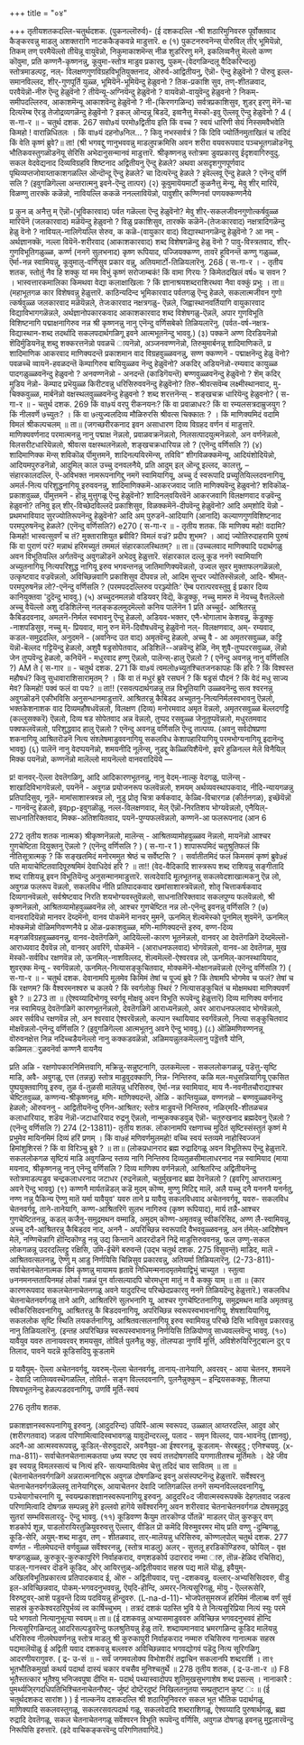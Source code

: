 +++
title = "०४"

+++
तृतीयशतकदल्लि-चतुर्थदशक. 
(पुकनल्लॊरुर्व)- 
(ई दशकदल्लि -श्री शठारिमुनिवररु पूर्वोक्तवाद कैङ्करवन्नु माडलु अशक्तरागि नाटककैङ्कवन्ने माडुत्तारॆ. 
e 
(१) पुकटनरुवनॆन्स् पॊरुविल् तीर् 
भूमियॆन्नो, 
तिकम् तण् परमैयॆल्लो तीयॆन्नू 
वायुवॆन्नो, 
निकुमाकाशमॆन्स् नीळ शुडरिरणु मनॆ, इकलिव्वनैत्तु मॆल्लो कण्ण कॊवुमा, 
प्रति कण्णनै-कृष्णनन्नु, कूवुमा-स्तोत्र माडुव प्रकारवु, पुकम्-(वेदगळिन्दलू वैदिकरिन्दलू) स्तोत्रमाडल्पट्ट, नल्- विलक्षणगुणविग्रहविभूतियुक्तनाद, ऒरुर्व-आद्वितीयनु, ऎन्नॊ- ऎन्दु हेळुवॆनो ? पॊरुवु इल्ल-समानविल्लद, शीर्-गुणपूर्ति युळ्ळ, भूमियॆनॆ-भूमियॆन्दु हेळुवनो ? तिक-प्रकाशि सुव, तण्-शीतळवाद, परवैयॆन्नॊ-नीरु ऎन्दु हेळुवॆनो ? तीयॆन्यू-अग्नियॆन्दु हेळुवॆनो ? वायवॆन्नो-वायुवॆन्दु हेळुवनो ? निकम्-समीपदल्लिरुव, आकाशमॆन्यू आकाशवॆन्दु हेळुवॆनो ? नी-(किरणगळिन्द) सर्वत्रप्रकाशिसुव, शुडर्‌ इरणु मॆनॆ-चा दित्यरॆम्ब ऎरडु तेजोद्रव्यगळॆन्दु हेळुवॆनो ? इकल् ऒन्दन्नू बिडदॆ, इव्वनैत्तु मॆस्कॊ-इवु ऎल्लवू ऎन्दु हेळुवॆनो ? 
4 
( स-गा-र ॥ - 
चतुर्थ दशक. 
267 
सवो७यं परमो७द्वितीय इति किं वच्च ? स्वयं धारिणी सेयं निस्समवैभवेति किमहो ! वारान्निधितलः । 
किं वा७यं दहनो७निल... ? किवु नभस्सर्वत्रं ? किं दिवि ज्योर्तिनमुताखिलं च तदिदं किं वेति कृष्णं ब्रुवे?॥ 
ता! (श्री भगवद्दु णानुभववन्नु माडलुपक्रमिसि अवन शरीरा वयवरूपवाद पञ्चभूतगळॊडनॆयू भौतिकवस्तुगळॊडनॆयू सेरिसि अभेदानुसन्मानवं माडुत्तारॆ. श्रीकृष्णनन्नु स्तोत्रमा डुवप्रकारवु ईदृशवागिरुवुदु. सकल वेदवेद्यनाद दिव्यविग्रहवि शिष्टनाद अद्वितीयनु ऎन्दु हेळले? अथवा असदृशगुणपूर्णवाद पृथिव्यप्तजोवाय्ताकाशगळल्लि ऒन्दॊन्दू ऎन्दु हेळले? चा दित्यरॆन्दु हेळले ? इवॆल्लवू ऎन्दु हेळले ? एनॆन्दु वर्णि सलि ? (इवुगळिगॆल्ला अन्तरात्मनु इवने-ऎन्दु तात्पर) 
(२) कूवुमायॆयमार्टो कुळनैत्तु मॆन्यू, मेवु शीर् मारियॆ, विळण्णु तारक्कॆ कळॆन्नो, नावियल्लि ककळॆ ननल्लावियॆन्नो, पावुशीर् कण्णिनर्वा पणयक्कण्णनैये 

प्र कुन ळ् अनैत्तु म् ऎन्नॊ-(भूविकारवाद) पर्वत गळॆल्ला ऎन्दु हेळुवॆनो? मेवु शीर्-सकलजीवनगुणोत्कर्षवुळ्ळ मारियॆनॆ (जलकारवाद) मळॆयॆन्दु हेळुवनो ? विळु प्रकाशिसुव, तारक्कॆ कळॆनॆ-(तेजःकारवाद) नक्षत्रादिगळॆन्दु हेळु वॆनो ? नावियल्-नालिगॆयल्लि सेरुव, क कळॆ-(वायुकार वाद) विद्यास्थानगळॆन्दु हेळुवॆनो ? आ नम् - अर्थज्ञानक्कॆ, नल्ला वियॆनॆ-शरीरवाद (आकाशकारवाद) शब्द विशेषगळॆन्दु हेळु वॆनो ? पावु-विस्त्रतवाद, शीर्-गुणविभूतिगळुळ्ळ, कर्ण्ण (ननगॆ सुलभनाद) कृष्ण रूपियाद, पज्जियक्कण्ण, तावरॆ हूविनन्तॆ कण्णु गळुळ्ळ, ऎर्मा-नन्न स्वामियन्नु, कूवुमालु-वर्णिसुव प्रकार वन्नु, अतियमार्टो-तिळियलारॆनु. 
268 
( स-गा-र । - 
तृतीय शतक, 
स्तोतुं नैव हि शक्कु यां मम विभुं कृष्णं सरोजाम्बकं! किं वामा गिरयः ? किमेतदखिलं वर्ष० च सवन ? । भास्वत्तारकमालिका किमथवा वेद्या कलाक्षाखिलाः ? किं ज्ञानाश्रयशब्दराशिरथवा नैवा वक्कुं प्रभुः । 
ता॥ (महाभूतगळ कार विशेषवन्नु हेळुत्तारॆ. काठिन्यदिन्द भूमिकारवाद पर्वतगळु ऎन्दु हेळले, सकलात्मजीवन गुणो त्कर्षवुळ्ळ जलकारवाद मळॆयॆन्नले, तेजःकारवाद नक्षत्रगळु- ऎन्नले, जिह्वास्थानवर्तियागि वायुकारवाद विद्याविभागगळॆन्नले, अर्थज्ञानोपकारकवाद आकाशकारवाद शब्द विशेषगळु-ऎन्नलॆ, अपार गुणविभूति विशिष्टनागि पद्माक्षनागिरुव नन्न श्री कृष्णनन्नु नानु एनॆन्दु वर्णिसबेको तिळियलारॆनु. (पर्वत-वर्ष-नक्षत्र- विद्यास्थान-शब्द तदर्थादि सकलपदार्थगळिगू इवने आत्मभूतनॆन्दु भाववु.) 
(३) पक्कनॆ अण्ण दिरडियनॆन्नो शॆदिर्मुडियनॆन्नू शब्दु शक्करत्तनॆन्नो 
पवळचॆ ायनॆन्नो, 
अञ्जनवण्णनॆन्नो, 
तिरुमुमार्बनन्नू 
शादिमाणिकतॆ, 
प्र शादिमाणिक आकरवाद माणिक्यदन्तॆ प्रकाशमान वाद विग्रहवुळ्ळवनन्नु, सण्ण क्कण्णनॆ - पद्माक्षनॆन्दु हेळु वॆनो? पवळच्चॆ व्वायनॆ-हवळदन्तॆ कॆम्पागिरुव बायियुळ्ळव नॆन्दु हेळुवॆनो? अकदिर् अडियनॆन्नो-रम्यवाद कायुळ्ळ पादगळुळ्ळवनॆन्दु हेळुवनो ? अनवण्णनॆन्नो - अनदन्तॆ (काडिगॆयन्तॆ) बण्णवुळ्ळवनॆन्दु हेळुवॆनो ? शॆम् कदिर् मुडिय नॆन्नो- कॆम्पाद प्रभॆयुळ्ळ किरीटवन्नु धरिसिरुववनॆन्दु हेळुवॆनो? तिरु-श्रीवत्सवॆम्ब लक्ष्मीस्थानवाद, मु-चिक्कवुळ्ळ, मार्बनॆन्नो वक्षस्थलवुळ्ळवनॆन्दु हेळुवनो ? शब्द शरत्तनॆन्स् - शङ्खचक्र धारियॆन्दु हेळुवनो? 
( स-गा-र ॥ - 
चतुर्थ दशक. 
269 
किं वा७यं वरपु रीकनयनः? किं वा प्रवाळाधरः? किं वा रम्यलसत्रदाम्रुजयुग ? किं नीलवर्णॆ ७च्युतः? । किं वा ७त्युज्वलदिव्य मौळिरुरसि श्रीवत्स चिक्कातः ? । किं माणिक्यमिदं वदामि विमलं श्रीकल्पचलम् ॥ 
ता॥ (जगच्छरीरकनाद इवन असाधारण दिव्य विग्रहद वर्णन वं माडुत्तारॆ. माणिक्यवर्णनाद परमात्मनन्नु नानु पद्माक्ष नॆन्नलो, प्रवाळवक्रनॆन्नलो, निलसत्पादयुत्मनॆन्नलो, अन वर्णनॆन्नलो, विलसरीटधारियॆन्नलो, श्रीवत्स वक्षस्थलनॆन्नलो, शङ्खचक्रधारियन्न लो ? (एनॆन्दु वर्णिसलि ?) 
(४) शादिमाणिक्क मॆन्स् शविकॊळ् र्पॊमुत्तमनॆ, 
शादिनल्पयिरमॆन्स्, तविवि” शीगविळक्कमॆन्यू, आदियंशोदियॆन्नो, आदियमपुरुडनॆन्नो, आदुमिल् काल उच्चु दनवलनैये, 
प्रति आदुम् इल् ऒन्दू इल्लद, कालत्तु, – संहारकालदल्लि, ऎ-अविभक्त नामरूपनागिद्दु नमगॆ स्वामियागियू, अच्चु र्द स्वरूपादि प्रच्युतियिल्लदवनागियू, अमर्ल-नित्य परिशुद्धनागियू इरुववनन्नु, शादिमाणिक्कमॆ-आकरजवाद जाति माणिक्यवॆन्दु हेळुवनो? शविकॊळ्- प्रकाशवुळ्ळ, र्पॊमुत्तमनॆ - हॊन्नू मुत्तुगळू ऎन्दु हेळुवॆनो? शादिनल्‌वयिरवॆनॆ आकरजवागि विलक्षणवाद वज्रवॆन्दु हेळुवनो? तनिवु इल् शीर्-विच्छेदविल्लदॆ प्रकाशिसुव, विळक्कमॆनॆ-दीपवॆन्दु हेळुवॆनो? आदि अम्‌शोदि यॆन्नो - प्रथमभावियाद सुरज्योतिरूपनॆन्दु हेळुवॆनो? आदि अम् पुरुडनॆ-आदियागि (आनादि) कल्याणगुणविशिष्टनाद परमपुरुषनॆन्दु हेळले? (एनॆन्दु वर्णिसलि?) 
e270 
( स-गा-र ॥ - 
तृतीय शतक. 
किं माणिक्य महो! वदामि? किमहो! भास्वत्सुवर्णं च तं? मुक्ताराशियुत ब्रवीवि? विमलं वज्रं? प्रदीप शुभम? । आद्यं ज्योतिरुदाहरामि पुरुषं किं वा पुराणं परं? मन्नाथं हरिमच्युतं तममलं संहारकालस्थितम्? ॥ 
ता॥ (उच्चलवाद माणिक्यादि पदार्थगळु अवन विभूतियल्लि अर्गतवॆन्दु अवुगळॊडनॆ अभेदवु हेळुत्तारॆ. संहारकाल दल्लू कूड ननगॆ स्वामियागि अच्युतनागियू नित्यपरिशुद्ध नागियू इरुव भगवन्तनन्नु जातिमाणिक्यवॆन्नलो, उज्वल सुवर मुक्ताफलगळॆन्नलो, उत्कृष्टवाद वज्रवॆन्नलो, अविच्छिन्नवागि प्रकाशिसुव दीपवन्न लो, आदिम सुन्दर ज्योतिस्सॆन्नलो, आदि- श्रीमत्-परमपुरुषनॆन्न लो?-एनॆन्दु वर्णिसलि ? (परमपददल्लिरुव परञ्ज्योतिः' ऎम्ब परात्परवस्तुवु ई प्रकार दिव्य कानियुक्तवा 'दुदॆन्दु भाववु.) 
(५) अच्चुदनमलन्नो वडियवर् विद्यॆ, कॆडुक्कु, 
नच्चु मामरु मॆ 
नॆयच्चु वैत्तलॆल्लो 
अच्चु वैयॆल्लो अशु दडिशिलॆन्स् 
नलङ्कडलमुदमॆल्लो 
कनिय 
पालॆनॆन 
1 
प्रति अच्चुर्द- आश्रितरन्नु कैबिडदवनाद, अमलनॆ-निर्मल स्वभावनु ऎन्दु हेळलो, अडियव‌-भक्तर, एनै-भोगालाभ केशवन्नु, कॆडुक्कु -नाशपडिसुव, नच्चु म्- प्रियवाद, मानु रुन मॆनॆ-दिवौषधवॆन्दु हेळुवॆनो नल्- विलक्षणवाद, अम्- रम्यवाद, कडल-समुद्रदल्लि, अनुदमनॆ - (अवनिन्द उत वाद) अमृतवॆन्दु हेळलो, अच्चु वै - आ अमृतरसवुळ्ळ, कट्टि यॆन्नॊ-बॆल्लद गट्टियॆन्दु हेळलो, अशुवै षड्रसोपेतवाद, अडिशिलॆ--अन्नवॆन्दु हेळि, नॆम् शुवै-तुप्पदरसवुळ्ळ, लॆन्नो जेन तुप्पवॆन्दु हेळलो, कनियॆनॆ - मधुरवाद हण्णु ऎन्नलो, पालॆन्स्-हालु ऎन्नलो ? ( एनॆन्दु अवनन्नु नानु वर्णिसलि ?) 
AM 
ते 
( स-गार ॥ - 
चतुर्थ दशक. 
271 
किं वा७यं त्वमलो७च्युतश्चितजनकापहः किं हरिः ? किं विश्वस्त महौषधं? किवु सुधावाराशिसारामृतम् ? । किं वा तं मधुरं ब्रुवे रसघनं ? किं षड्रसं पौदनं ? किं वेदं मधु साज्य मेव? किमहो! पक्वं फलं वा पयः? ॥ 
ता!! (रसवत्पदार्थगळन्नु तन्न विभूतियागि उळ्ळवनॆन्दु सत्व श्वरनन्नु अवुगळॊडनॆ एकीभविसि अनुसन्धानमाडुत्तारॆ. आश्रितरन्नु कैबिडद अच्युतनु-नित्यनिर्मलस्वभावनु ऎन्नलो, भक्तकेशनाशक वाद दिव्यमहौषधवॆन्नलो, विलक्षण (दिव्य) मनोरमवाद अमृत वॆन्नलो, अमृतरसवुळ्ळ बॆल्लदगट्टि (कल्लुसक्करॆ) ऎन्नलो, दिव्य षड सोपेतवाद अन्न वॆन्नलो, तुप्पद रसवुळ्ळ जेनुतुप्पवॆन्नलो, मधुरतमवाद पक्वफलवॆन्नलो, परिशुद्धवाद हालु ऎन्नलो ? एनॆन्दु अवनन्नु वर्णिसलि ऎन्दु तात्पय्य. (अवनु सर्वदोषप्रणा शकनागियू आश्रितरॊडनॆ नित्य संश्लेषमाडुववनागियू सकलविध केशापहारियागियू परमभोग्यनागियू इदानॆन्दु भाववु) (६) पालॆनॆ नानु वेदप्पयनॆन्नो, शमयनीदि नूलॆन्स्, नुडद्दु केळ्ळियिशैयॆनो, इवरॆ हुळिनल्ल मेलॆ विनैयिल् मिक्क पयनॆन्नो, कण्णनॆन्नो मालॆल्लो मायनॆल्लो वानवरादियॆये 
— 

प्र! वानवर्-ऎल्ला देवतॆगळिगू, आदि आदिकारणभूतनन्नु, नानु वेदम्-नाल्कु वेदगळु, पालॆन्स् - शाखादिविभागवॆन्नलो, पयनॆनॆ - अवुगळ प्रयोजनरूप फलवॆन्नलो, शमयम् अर्थव्यवस्थापकवाद, नीदि-न्यायगळन्नु प्रतिपादिसुव, नूलॆ- मामांसाशास्त्रवन्न लो, नुडु प्रोतृ चित्रा कर्षकवाद, केळ्वि-विचारगळ (कीर्तनगळ), इच्छॆयॆन्नॊ - गानवॆन्दु हेळलो, इवpp-इवुगळॊळु, नल्ल-विलक्षणवाद, मेल् ऎन्नॊ-निरतिशय भोग्यवॆन्नलो, एनैयिल्-साधनातिरिक्तवाद, मिक्क-अतिशयितवाद, पयनॆ-पुण्यफलवॆन्नलो, कण्णनॆ-आ फलरूपनाद (आन 
6 

272 
तृतीय शतक 
नात्मक) श्रीकृष्णनॆन्नलो, मालॆन्स् - आश्रितव्यामोहवुळ्ळव नॆन्नलो, मायनॆन्नो आश्चर गुणचेष्टिता दियुक्तनु ऎन्नलो ? (एनॆन्दु वर्णिसलि ? ) 
( स-गा-र 1 ) 
शापारूपमिदं चतुश्रुतिफलं किं नीतिसूत्रात्मकु ? किं सङ्खतमिदं मनोरममुत श्रेष्ठं च सर्वेष्टसि ? । सर्वातीतमिदं फलं किमसमं कृष्णं ब्रुवे७हं पति मायाचेष्टितवादिपूरुषमिमं देवाधिदेवं हरि ? ॥ 
ता!! (वेद-वैदिकादि शास्त्ररूप शब्द राशियन्नू सङ्गीतादि शब्द राशियन्नू इवन विभूतियॆन्दु अनुसन्मानमाडुत्तारॆ. सत्वदेवादि मूलभूतनन्नु सकलवेदशाखात्मकनु ऎन्न लो, अवुगळ फलरूप वॆन्नलो, सकलविध नीति प्रतिपादकवाद खमांसाशास्त्रवॆन्नलो, शोतृ चित्ताकर्षकवाद दिव्यगानवॆन्नलो, सर्वश्रेष्टवाद निरति शयभोग्यवस्तुवॆन्नलो, साधनातिरिक्तवाद सकलपुण्य फलवॆन्नलो, श्री कृष्णनॆन्नलो, आश्रितव्यामोहवुळ्ळवनॆन्न लो, आश्चर गुणचेष्टित नन्न लो-एनॆन्दु इवनन्नु वर्णिसलि ? 
(७) वानवरादियॆन्नो मानवर दॆय्दमॆनो, 
वानव‌ पोकमॆनॆ मानवर् मुमनॆ, ऊनमिल् शॆल्वमॆस्को पूनमिल् शुव‌मॆनॆ, ऊनमिल् मोक्कमॆन्नो वॊळिमणिवण्णनैये 
प्र ऒळ-प्रकाशवुळ्ळ, मणि-माणिक्यदन्तॆ इरुव, वण्ण-दिव्य मङ्गळविग्रहवुळ्ळवनन्नु, वानव‌-देवतॆगळिगॆ, आदियॆल्लॊ-कारण भूतनॆन्नलो, वानवर् आ देवतॆगळिगॆ दॆय्दमॆल्लॊ-आराध्यवाद दैववॆन्न लो, वानवर् अवरिगॆ, पोकमॆनॆ - (आराधनफलवाद) भोगवॆन्नलो, वानव‌-आ देवतॆगळ, मुख मॆस्कॊ-सर्वविध रक्षणवॆन्न लो, ऊनमिल्-नाशविल्लद, शॆल्वमॆल्लॊ-ऐश्वरवन्न लो, ऊनमिल्-कानस्थायियाद, शुवर्‌क्क मॆन्यू - स्वर्गवॆन्नलो, ऊनमिल्-नित्यासङ्कुचितवाद, मोक्कमॆनॆ-मोक्षानन्नवॆन्नलो (एनॆन्दु वर्णिसलि ?) 
( स-गा-र ॥ - 
चतुर्थ दशक. 
देवानामपि मूलमेव किमिमं तेषां च पूज्यं ब्रुवे ? किं तेषामपि भोगमेव च फलं? तेषां च किं रक्षणम? किं वैश्वरमनश्वरु च कलये ? किं स्वर्गलोकु स्थिरं ? नित्यासङ्कुचितं च मोक्षमथवा माणिक्यवर्णं ब्रुवे ? ॥ 
273 
ता ॥ (ऐश्वय्यादिभोगवू स्वर्गवू मोक्षवू अवन विभूति रूपवॆन्दु हेळुत्तारॆ) दिव्य माणिक्य वर्णनाद नन्न स्वामियन्नु देवतॆगळिगॆ कारणभूतनॆन्नलो, देवतॆगळिगॆ आराध्यनॆन्नलो, अवर आराधनफलवाद भोगवॆन्नलो, अवर सर्वविध रक्षणवॆन्न लो, अन श्वरवाद ऐश्वरवॆन्नलो, कल्पान स्थायियाद स्वर्गवॆन्नलो, नित्या सङ्कुचितवाद मोक्षवॆन्नलो-एनॆन्दु वर्णिसलि ? (इवुगळिगॆल्ला आत्मभूतनु अवने ऎन्दु भाववु.) 
(८) ऒळिमणिवण्णनन्नू वॊरुवनक्षेत्त निन्न 
नदिच्चडैयनॆल्लो नानु कक्कडवळॆन्नो, 
अळिमयन्नुलकमॆल्लानु पड्डॆत्तवै योनि, कळिमलर्‌ुळवनॆर्वा कण्णनै वायनैय 

प्रति अळि - रक्षणोपकारनिमित्तवागि, मक्रिन्नु-सन्नुष्टनागि, उलकमॆल्ला - सकललोकगळन्नू, पडॆत्तु-सृष्टि माडि, अवै- अवुगळु, एत्त (तन्नन्नु) स्तोत्र माडुवुदक्कागि, निन्न- निन्तिरुव, कळि मल‌-मधुसन्नियागियू एकसित पुष्पयुक्तवागियू इरुव, तुळ र्व-तुळसी मालॆयन्नु धरिसिरुव, ऎर्मा-नन्न स्वामियाद, माय नै-नवनीतचौराद्याश्चर चेष्टितवुळ्ळ, कण्णन्य-श्रीकृष्णनन्नु, मणि- माणिक्यदन्तॆ, ऒळि - कान्तियुळ्ळ, वण्णनन्नो – बण्णवुळ्ळवनॆन्दु हेळलो; ऒरुवननु - आद्वितीयनॆन्दु एनिन-आश्रितर; स्तोत्र माडुवन्तॆ निन्तिरुव, नळिर्‌मदि-शीतळचन्न कलाधारियाद, शडॆय नॆन्नॊ-जटाधारियाद रुद्रनु ऎन्नलो, नान्मुकक्कडवुळ् ऎन्नॊ- चतुरुखनाद ब्रह्मदेवनु ऎन्नलो ? (एनॆन्दु वर्णिसलि ?) 
274 
(2-13811)- 
तृतीय शतक. 
लोकानामपि रक्षणाच्च मुदितं सृष्टिस्संस्तुतं कृष्णं मे प्रभुमेव मायिनमिमं दिव्यं हरिं प्रणम् । किं वा७हं मणिवर्णमुलमहो! वच्चि स्वयं स्तव्यमे नाहोस्विज्जनं हिमांशुशिरसं ? किं वा विरिञ्चु ब्रुवे ? ॥ 
ता॥ (लोकप्रधानराद ब्रह्म रुद्रादिगळू अवन विभूतिरूप ऎन्दु हेळुत्तारॆ. सकललोकगळ सृष्टियं माडि अवुगळिन्द स्तव्य नागि निन्तिरुव दिव्यतुळसीमालाधरनाद नन्न स्वामियाद (माया मयनाद, श्रीकृष्णनन्नु नानु एनॆन्दु वर्णिसलि ? दिव्य माणिक्य वर्णनॆन्नलो, आश्रितरिन्द अद्वितीयनॆन्दु स्तोत्रमाडल्पडुव चन्द्रकलाधरनाद जटाधर (रुद्रनॆन्नलो, चतुर्मुखनाद ब्रह्म देवनॆन्नलो ? (इवरिगू आप्तरात्मनु अवने ऎन्दु भाववु) (९) कण्णनै मार्यतन्नॆडल् कडॆ मुदम् 
कॊण्म, 
मुण्णु मिटिद्द मालॆ, 
अलै यच्चु दनै यनननै यनर्नतु, नण्ण नन्नु पैकिन्य ऎण्णु मातॆ यर्मा यावैयुव' 
यवरु ताने 
प्र यावैयु सकलविधवाद अचेतनवर्गवू, यवरु- सकलविध चेतनवर्गवू, ताने-तानेयागि, कण्ण-आश्रितरिगॆ सुलभ नागिरुव (कृष्ण रूपियाद), मार्य तन्नै-आश्चर गुणचेष्टितनन्नु, कडल् कजैनु-समुद्रमथन वम्माडि, अमुदम् कॊण्ण-अमृतवन्नु स्वीकरिसिद, अण्ण लै-स्वामियन्नु, अच्चु दनै-आश्रितरन्नु कैबिडदव नाद, अननै - अपरिच्छिन्न स्वरूपादि वैभववुळ्ळवनन्नु, अन र्तमेल्-आदिशेषन मेलॆ, नण्णिचॆन्नागि हॊन्दिकॊण्डु नन्नु उद्य किन्तानॆ आदरदॊडनॆ निद्रॆ माडुत्तिरुववनन्नु, फल उण्णु-सकल लोकगळन्नू उदरदल्लिट्टु रक्षिसि, उमि-ईचॆगॆ बरुवन्तॆ (उद्भ 
चतुर्थ दशक. 
275 
विसुवन्तॆ) माडिद, मालॆ - आश्रितवत्सलनन्नु, ऎण्णु म् आडु निर्णयिसि चिन्निसुव प्रकारवन्नु, अतियर्मा तिळियलारॆनु. 
(2-73-811)- 
सर्वाचेतनचेतनात्मक विमं कृष्णन्नु मायामय हृतावॆ निधिमन्मनादमृतमेवाद्विभुं चाच्युत । स्तुत्वा ७ननमनन्ततायिनमहं लोर्का गळन्नं पुन र्वात्सल्यादपि चोरमधुना मातुं न वै कक्कु याम् ॥ 
ता ॥ (कार कारणरूपवाद सकलचेतनाचेतनगळू अवने यादुदरिन्द परिच्छेदप्रकारवु ननगॆ तिळियदॆन्दु हेळुत्तारॆ.) सकलविध चेतनाचेतनवर्गगळू ताने आगि, आश्रितरिगॆ सुलभनागि यू, आश्चर गुणचेष्टितनागियू, समुद्रमथन माडि अमृतवन्नु स्वीकरिसिदवनागियू, आश्रितरन्नु कै बिडदवनागियू, अपरिच्छिन्न स्वरूपस्वभावनागियू, शेषशायियागियू, सकललोक सृष्टि स्थिति लयकर्तनागियू, आश्रितवत्सलनागियू इरुव स्वामियन्नु परिच्छे दिसि भाविसुव प्रकारवन्नु नानु तिळियलारॆनु. (इन्तह अपरिच्छिन्न स्वरूपस्वभावनन्नु निर्णयिसि तिळियोणवु साध्यवल्लवॆन्दु भाववु. (१०) यावैयुव यवरु तानायवरवर् 
शमयसुव, 
तोविर्ल पुलनैन्नु क्कु, तॊलप्पडा 
नुणर्वि मूर्त्ति, 
अविशेरुयिरिनुट्बाल्न दुर् प तिलाद, पावनॆ यदन्नॆ कूडिसदियु कूडलामॆ 

प्र यावैयुम्- ऎल्ला अचेतनवर्गवू, यवरुम्-ऎल्ला चेतनवर्गवू, तानाय्-तानेयागि, अवरवर् - आया चेतनर, शमयनॆ - देवादि जातिव्यवस्थॆगळल्लि, तो‌विर्ल- सङ्ग विल्लदवनागि, पुलनैन्नुक्कुम् – इन्द्रियसकक्कू, शिलप्पा विषयभूतनॆन्दु हेळल्पडदवनागियू, उणर्वि मूर्ति-स्वयं 

276 
तृतीय शतक. 

प्रकाशज्ञानस्वरूपनागियू इरुवनु. (आदुदरिन्द) उयिर्रि-आत्म स्वरूपद, उळ्ळाल् आय्तरदल्लि, आदुव ओर् (शरीरगतवाद) जडत्व परिणामित्वादिस्वभावगळु यावुदॊन्दरल्लू, पलाद - समृन विल्लद, पाव-भावनॆयु (ज्ञानवु), अदनै-आ आत्मस्वरूपवन्नु, कूडिल्-सेरुवुदादरॆ, अवनैयुव-आ ईश्वरनन्नू, कूडलाम्- सेरबहुदु ; एनिश्चयवु. 
(x-ma-811)- 
सर्वाचेतनचेतनात्मकतया ७ष्य स्पष्ट एव स्वयं 
तत्तदोषगसदि यगणातीतश्च मूर्तिमतेः । देहे जीव इव स्वयन्नु विमलस्सत्यं च नित्यं हरि- सत्यम्यावितमेव चेत्तु तदिदं चाव सावितम् ॥ 
ता ॥ (चेतनाचेतनवर्गगळिगॆ अन्नरात्मनागिद्दरू अवुगळ दोषगळिन्द इवनु असंस्पष्टनॆन्दु हेळुत्तारॆ. सर्वेश्वरनु चेतनाचेतनवर्गगळॆल्लवू तानेयागिद्दरू, आयाचेतनर देवादि जातिगळल्लि तनगॆ सम्पनविल्लदवनागियू, पञ्चेयागोचरनागि यू, स्वयम्प्रकाशज्ञानस्वरूपनागियू इरुवनु. आदुदरि०द जीवात्मस्वरूपक्कॆ देहगतवाद जडत्व परिणामित्वादि दोषगळ सम्पन्नवु हेगॆ इल्लवो हागॆये सर्वॆश्वरनिगू अवन शरीरवाद चेतनाचेतनवर्गगळ दोषसमृद्धवु सुतरां सम्भविसलारदु- 
ऎन्दु भाववु. 
(११) कूडिवण्ण कैयुम तारकॊण्ड 
र्पोतन्नॆ' माडलर् पॊल् कुरुकूर् वण् शडकोर्प शून्न, पाडलोरायिरतुळियुवरुवत्तु 
ऎल्लार्, वीडिल प्रॊ कमॆदि विरुमुवरमर‌ मॊय्‌ 
प्रति वण्णु -दुम्बिगळु, कूडि-सेरि, अयुम्-शब्द माडुव, तण् - शीतळवाद, तार्-मालॆयन्नु धरिसिरुव, कॊण्णल्‌पोल् 
चतुर्थ दशक. 
277 
वर्ण्णत - नीलमेघदन्तॆ वर्णवुळ्ळ सर्वॆश्वरनन्नु, (स्तोत्र माडलु) अलर् - सुत्तलू हरडिकॊण्डिरुव, फोयिल् - वृक्ष षण्डगळुळ्ळ, कुरुकूर्-कुरुकापुरिगॆ निर्वाहकराद, वण्‌शडकोर्प उदारराद नम्मा ारु, तॊन्न-हेळिद रचिसिद), पाडल्-गानस्वर दॊडनॆ कूडिद, ओर् आयिरत्तुळ्-अद्वितीयवाद सहस्र पद्य मालॆ यॊळु, इवैयुम्-अखिलविभूतिप्रकारत्व प्रतिपादकवाद ई, ऒरु - अद्वितीयवाद, पत्तु -दशकवन्नु, वल्लार्-अभ्यसिसिदवरु, वीडु इल-अविच्छिन्नवाद, पोकम्-भगवदनुभववन्नु, ऎय्‌दि-हॊन्दि, अमरर्-नित्यसूरिगळु, मॊयु - ऎल्लरूसेरि, विरुष्टुवर्-आशॆ पडुवन्तॆ दिव्य पदवियन्नु हॊन्दुवरु. 
(L-na-d-11)- 
भोजपेतसुमस्रजं हरिमिमं नीलाब्ब वर्णं सुर्व साहस्रं कुरुकेश्वरठरिपुर्भव्यं त्व कार्षिच्चुभम् । तत्रदं दशकं पठस्ति भुवि ये ते नित्यसूरिप्रिया नित्यं स्युः परमे पदे भगवतो 
नित्यानुभूत्या स्वयम्॥ 
ता॥ (ई दशकवन्नु अभ्यासमाडुववरु अविच्छिन्न भगवदनुभववं हॊन्दि नित्यसूरिगळिन्दलू आदरिसल्पडुवरॆन्दु फलश्रुतियन्नु हेळु तारॆ. शब्दायमानवाद भ्रमरगळिन्द कूडिद मालॆयन्नु धरिसिरुव नीलमेघवर्णनन्नु स्तोत्र माडलु श्री कुरुकापुरी निर्वाहकराद नम्मारु रचिसिरुव गानात्मक सहस्र पद्यमालॆयॊळु ई अद्विती यवाद दशकवन्नु बल्लवरु अविच्छिन्नवाद भगवद्योगवं पडॆदु नित्य सूरिगळिगू आदरणीयरागुवरु. 
( द्र- उ-सं ॥ - 
सर्वं जगमवलोक्य विभोशरीरं तद्वाचिन सकलानपि शब्दरार्शि । 
ता९ भूतभौतिकमुर्खा कथर्य पदार्था दास्यं चकार वचसैव मुनिश्चतुर्थे ॥ 
278 
तृतीय शतक, 
( द्र-उ-ता-र ॥) 
F8 
भूतैस्तत्कार भूतैश्यु भनिजवपुषा दीप्ति म- पदार्थ् पथ्यास्वादोपप शुतिमुखसुभगाशेष शब्द प्रसल्स् । नानाकारै : पुमर्थ्यजि्रगदधिपतिभिश्चितनाचेतनौफ्ट्- र्जुष्टं दोष्टॆरदुष्टं निखिलतनुतया सम्प्रतुष्टान कुष्ट ः ॥ 
(ई चतुर्थदशकद सारांश ) 
) 
ई नाल्कनॆय दशकदल्लि श्री शठारिमुनिवररु सकल भूत भौतिक पदार्थगळू, माणिक्यादि सकलवस्तुगळू, सकलरसवत्पदार्थ गळू, सकलवेदादि शब्दराशिगळू, ऐश्वय्यादि पुरुषार्थगळू, ब्रह्म रुद्रादि देवतॆगळू, सकल चेतनाचेतनगळू सर्वॆश्वरन विभूति रूपवॆन्दु वर्णिसि, अवुगळ दोषगळु इवनन्नु मुट्टलारवॆन्दु निरूपिसि इरुत्तारॆ. (इदे वाचिकङ्करवॆन्दु परिगणितवागिदॆ.) 
